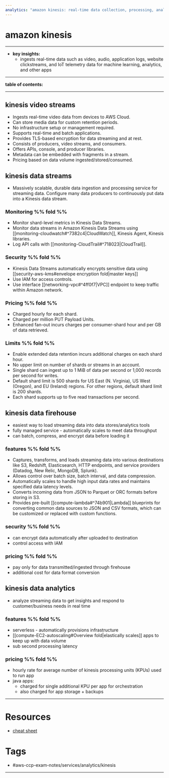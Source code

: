 ```yaml
---
analytics: "amazon kinesis: real-time data collection, processing, analysis, and streaming"
---
```


# amazon kinesis 
---
- **key insights:** 
	- ingests real-time data such as video, audio, application logs, website clickstreams, and IoT telemetry data for machine learning, analytics, and other apps
---
**table of contents:**

--- 
## kinesis video streams 
- Ingests real-time video data from devices to AWS Cloud.
- Can store media data for custom retention periods.
- No infrastructure setup or management required.
- Supports real-time and batch applications.
- Provides TLS-based encryption for data streaming and at rest.
- Consists of producers, video streams, and consumers.
- Offers APIs, console, and producer libraries.
- Metadata can be embedded with fragments in a stream.
- Pricing based on data volume ingested/stored/consumed.
## kinesis data streams
- Massively scalable, durable data ingestion and processing service for streaming data. Configure many data producers to continuously put data into a Kinesis data stream.
### Monitoring %% fold %% 
- Monitor shard-level metrics in Kinesis Data Streams.
- Monitor data streams in Amazon Kinesis Data Streams using [[monitoring-cloudwatch#^7382c4|CloudWatch]], Kinesis Agent, Kinesis libraries.
- Log API calls with [[monitoring-CloudTrail#^718023|CloudTrail]].
### Security %% fold %% 
- Kinesis Data Streams automatically encrypts sensitive data using [[security-aws-kms#envelope encryption fold|master keys]] 
- Use IAM for access controls.
- Use interface [[networking-vpc#^4ff0f7|VPC]] endpoint to keep traffic within Amazon network.
### Pricing %% fold %% 
- Charged hourly for each shard.
- Charged per million PUT Payload Units.
- Enhanced fan-out incurs charges per consumer-shard hour and per GB of data retrieved.
### Limits %% fold %% 
- Enable extended data retention incurs additional charges on each shard hour.
- No upper limit on number of shards or streams in an account.
- Single shard can ingest up to 1 MiB of data per second or 1,000 records per second for writes.
- Default shard limit is 500 shards for US East (N. Virginia), US West (Oregon), and EU (Ireland) regions. For other regions, default shard limit is 200 shards.
- Each shard supports up to five read transactions per second.
## kinesis data firehouse
- easiest way to load streaming data into data stores/analytics tools 
- fully managed service - automatically scales to meet data throughput
- can batch, compress, and encrypt data before loading it
### features  %% fold %% 
- Captures, transforms, and loads streaming data into various destinations like S3, Redshift, Elasticsearch, HTTP endpoints, and service providers (Datadog, New Relic, MongoDB, Splunk).
- Allows control over batch size, batch interval, and data compression.
- Automatically scales to handle high input data rates and maintains specified data latency levels.
- Converts incoming data from JSON to Parquet or ORC formats before storing in S3.
- Provides pre-built [[compute-lambda#^74b901|Lambda]] blueprints for converting common data sources to JSON and CSV formats, which can be customized or replaced with custom functions.
### security  %% fold %%
- can encrypt data automatically after uploaded to destination 
- control access with IAM
### pricing   %% fold %%
- pay only for data transmitted/ingested through firehouse
- additional cost for data format conversion 
## kinesis data analytics 
- analyze streaming data to get insights and respond to customer/business needs in real time 
### features  %% fold %%
- serverless - automatically provisions infrastructure
- [[compute-EC2-autoscaling#Overview fold|elastically scales]] apps to keep up with data volume
- sub second processing latency 
### pricing  %% fold %% 
- hourly rate for average number of kinesis processing units (KPUs) used to run app
- java apps:
	- charged for single additional KPU per app for orchestration
	- also charged for app storage + backups 
--- 
# Resources
- [cheat sheet](https://tutorialsdojo.com/amazon-kinesis/)
# Tags
- #aws-ccp-exam-notes/services/analytics/kinesis 
---


	

